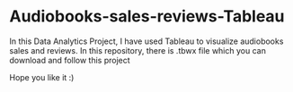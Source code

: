 # Audiobooks-sales-reviews-Tableau

In this Data Analytics Project, I have used Tableau to visualize audiobooks sales and reviews.
In this repository, there is .tbwx file which you can download and follow this project

Hope you like it :)
